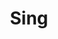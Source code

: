 ---
pid: mx183
title: Sing
location_transcription: home
coordinates: "[-75.225138823722, 39.952648484183]"
zipcode: '19139'
gen_neighborhood: West Philadelphia
neighborhood: Walnut Hill
outside_phl: 
age: '7'
age_range: 6-13
instagram: 
image_file_name: mx_183.jpg
proposal_transcription: 
topic: Unknown
topic_summary: '0'
type: Other No Form
keywords_other: sing
credit: I'qraa Wilson
image_labels: 
twitter: 
facebook: 
permalink: "/monuments/mx183/"
layout: item-page
---
